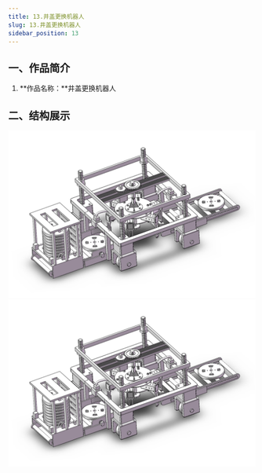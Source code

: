 ```yaml
---
title: 13.井盖更换机器人
slug: 13.井盖更换机器人
sidebar_position: 13
---
```




## 一、作品简介

1. **作品名称：**井盖更换机器人

## 二、结构展示

![1](./img/13.井盖更换机器人/1.png)![1](./img/13.井盖更换机器人/1.png)
